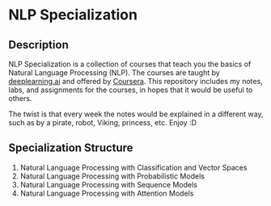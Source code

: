 # NLP Specialization

## Description

NLP Specialization is a collection of courses that teach you the basics of Natural Language Processing (NLP). The courses are taught by [deeplearning.ai](deeplearning.ai) and offered by [Coursera](https://www.coursera.org/specializations/natural-language-processing). This repository includes my notes, labs, and assignments for the courses, in hopes that it would be useful to others.

The twist is that every week the notes would be explained in a different way, such as by a pirate, robot, Viking, princess, etc. Enjoy :D

## Specialization Structure

1. Natural Language Processing with Classification and Vector Spaces
2. Natural Language Processing with Probabilistic Models
3. Natural Language Processing with Sequence Models
4. Natural Language Processing with Attention Models

